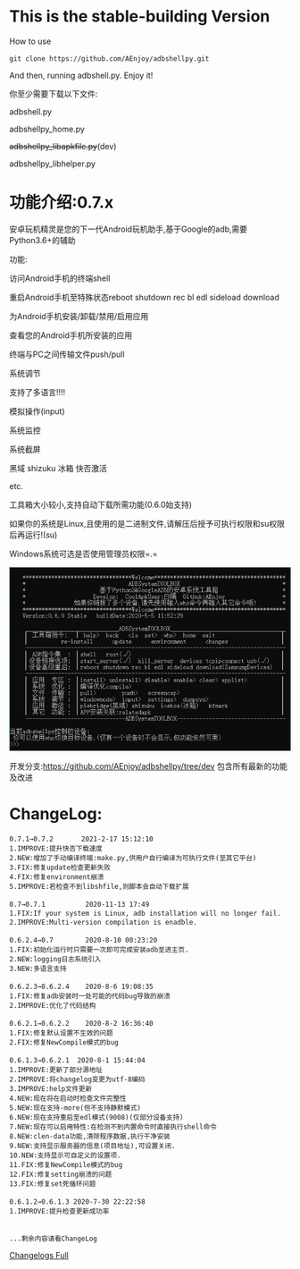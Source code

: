# This is the stable-building Version

How to use

```
git clone https://github.com/AEnjoy/adbshellpy.git
```

And then, running adbshell.py. Enjoy it!

你至少需要下载以下文件:

adbshell.py

adbshellpy_home.py

~~adbshellpy_libapkfile.py~~(dev)

adbshellpy_libhelper.py

# 功能介绍:0.7.x

安卓玩机精灵是您的下一代Android玩机助手,基于Google的adb,需要Python3.6+的辅助

功能:

访问Android手机的终端shell

重启Android手机至特殊状态reboot shutdown rec bl edl sideload download

为Android手机安装/卸载/禁用/启用应用

查看您的Android手机所安装的应用

终端与PC之间传输文件push/pull

系统调节

支持了多语言!!!!

模拟操作(input)

系统监控

系统截屏

黑域 shizuku  冰箱  快否激活

etc.

工具箱大小较小,支持自动下载所需功能(0.6.0始支持)

如果你的系统是Linux,且使用的是二进制文件,请解压后授予可执行权限和su权限后再运行!(su)

Windows系统可选是否使用管理员权限=.=

![功能界面](des.png)

开发分支:https://github.com/AEnjoy/adbshellpy/tree/dev 包含所有最新的功能及改进

# ChangeLog:

```
0.7.1→0.7.2       2021-2-17 15:12:10
1.IMPROVE:提升快否下载速度
2.NEW:增加了手动编译终端:make.py,供用户自行编译为可执行文件(至其它平台)
3.FIX:修复update检查更新失败
4.FIX:修复environment崩溃
5.IMPROVE:若检查不到libshfile,则脚本会自动下载扩展

0.7→0.7.1          2020-11-13 17:49
1.FIX:If your system is Linux, adb installation will no longer fail.
2.IMPROVE:Multi-version compilation is enadble.

0.6.2.4→0.7        2020-8-10 00:23:20
1.FIX:初始化运行时只需要一次即可完成安装adb至进主页.
2.NEW:logging日志系统引入
3.NEW:多语言支持

0.6.2.3→0.6.2.4    2020-8-6 19:08:35
1.FIX:修复adb安装时一处可能的代码bug导致的崩溃
2.IMPROVE:优化了代码结构

0.6.2.1→0.6.2.2    2020-8-2 16:36:40
1.FIX:修复默认设置不生效的问题
2.FIX:修复NewCompile模式的bug

0.6.1.3→0.6.2.1  2020-8-1 15:44:04
1.IMPROVE:更新了部分源地址 
2.IMPROVE:将changelog变更为utf-8编码
3.IMPROVE:help文件更新
4.NEW:现在将在启动时检查文件完整性
5.NEW:现在支持-more(但不支持静默模式)
6.NEW:现在支持重启至edl模式(9008)(仅部分设备支持)
7.NEW:现在可以启用特性:在检测不到内置命令时直接执行shell命令
8.NEW:clen-data功能,清除程序数据,执行干净安装
9.NEW:支持显示服务器的信息(项目地址),可设置关闭.
10.NEW:支持显示可自定义的设置项.
11.FIX:修复NewCompile模式的bug
12.FIX:修复setting崩溃的问题
13.FIX:修复set死循环问题

0.6.1.2→0.6.1.3 2020-7-30 22:22:58
1.IMPROVE:提升检查更新成功率


...剩余内容请看ChangeLog

```

[Changelogs Full](Changlog)
